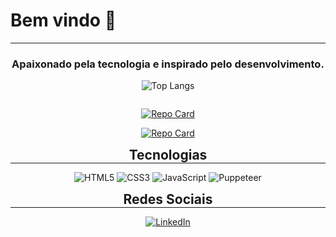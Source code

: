 # Bem vindo 👋
<hr style="margin:0">

<div align="center" style="margin:0">

### Apaixonado pela tecnologia e inspirado pelo desenvolvimento.
</div>

<div align="center">

![Top Langs](https://github-readme-stats-git-masterrstaa-rickstaa.vercel.app/api/top-langs/?username=gfeelixsantos&bg_color=000&border_color=30A3DC&title_color=E94D5F&text_color=FFF)

<div style="display: inline-block; gap: 15px">

[![Repo Card](https://github-readme-stats.vercel.app/api/pin/?username=gfeelixsantos&repo=NTT-Data-Desafio-CSS&bg_color=000&border_color=30A3DC&show_icons=true&icon_color=30A3DC&title_color=E94D5F&text_color=FFF)](https://github.com/gfeelixsantos/SEUREPOSITORIO)

[![Repo Card](https://github-readme-stats.vercel.app/api/pin/?username=gfeelixsantos&repo=NLW-Explorer-2022&bg_color=000&border_color=30A3DC&show_icons=true&icon_color=30A3DC&title_color=E94D5F&text_color=FFF)](https://github.com/gfeelixsantos/SEUREPOSITORIO)

</div>

<h2 style="margin:0; font-weight:bolder">Tecnologias</h2>
<hr style="margin: 0">

<div style="display:inline-block; justify-content:center">

![HTML5](https://img.shields.io/badge/HTML5-000?style=for-the-badge&logo=html5)
![CSS3](https://img.shields.io/badge/CSS3-000?style=for-the-badge&logo=css3&logoColor=264CE4)
![JavaScript](https://img.shields.io/badge/JavaScript-000?style=for-the-badge&logo=javascript)
![Puppeteer](https://img.shields.io/badge/puppeteer-000?style=for-the-badge&logo=puppeteer)

</div>


<h2 style="margin:0; font-weight:bolder"> Redes Sociais</h2>
<hr style="margin: 0">

<div style="display:flex; justify-content:center">

[![LinkedIn](https://img.shields.io/badge/LinkedIn-000?style=for-the-badge&logo=linkedin&logoColor=0E76A8)](https://www.linkedin.com/in/gabriel-felix-85ba259b/)

</div>
